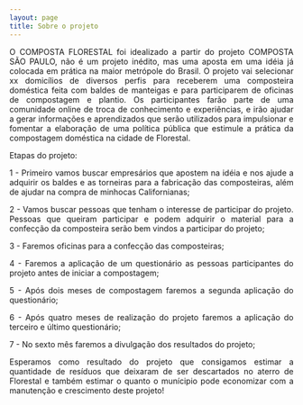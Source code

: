 ```yaml
---
layout: page
title: Sobre o projeto
---
```


<p style="text-align: justify;"> O COMPOSTA FLORESTAL foi idealizado a partir do projeto COMPOSTA SÃO PAULO, não é um projeto inédito, mas uma aposta em uma idéia já colocada em prática na maior metrópole do Brasil. O projeto vai selecionar xx domicílios de diversos perfis para receberem uma composteira doméstica feita com baldes de manteigas e para participarem de oficinas de compostagem e plantio. Os participantes farão parte de uma comunidade online de troca de conhecimento e experiências, e irão ajudar a gerar informações e aprendizados que serão utilizados para impulsionar e fomentar a elaboração de uma política pública que estimule a prática da compostagem doméstica na cidade de Florestal.</p>

Etapas do projeto:
<p style="text-align: justify;">
    1 - Primeiro vamos buscar empresários que apostem na idéia e nos ajude a adquirir os baldes e as torneiras para a fabricação das composteiras, além de ajudar na compra de minhocas Californianas;
</p>
<p style="text-align: justify;">
    2 - Vamos buscar pessoas que tenham o interesse de participar do projeto. Pessoas que queiram participar e podem adquirir o material para a confecção da composteira serão bem vindos a participar do projeto;
</p>
<p style="text-align: justify;">
    3 - Faremos oficinas para a confecção das composteiras;
</p>
<p style="text-align: justify;">
    4 - Faremos a aplicação de um questionário as pessoas participantes do projeto antes de iniciar a compostagem;
</p>
<p style="text-align: justify;">
    5 - Após dois meses de compostagem faremos a segunda aplicação do questionário;
</p>
<p style="text-align: justify;">
    6 - Após quatro meses de realização do projeto faremos a aplicação do terceiro e último questionário;
</p>
<p style="text-align: justify;">
    7 - No sexto mês faremos a divulgação dos resultados do projeto;
</p>    
<p style="text-align: justify;">
Esperamos como resultado do projeto que consigamos estimar a quantidade de resíduos que deixaram de ser descartados no aterro de Florestal e também estimar o quanto o munícipio pode economizar com a manutenção e crescimento deste projeto!
</p>
